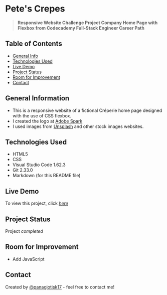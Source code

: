 # Pete's Crepes
> **Responsive Website Challenge Project Company Home Page with Flexbox from Codecademy Full-Stack Engineer Career Path**


## Table of Contents
* [General Info](#general-information)
* [Technologies Used](#technologies-used)
* [Live Demo](#live-demo)
* [Project Status](#project-status)
* [Room for Improvement](#room-for-improvement)
* [Contact](#contact)


## General Information
- This is a responsive website of a fictional Crêperie home page designed with the use of CSS flexbox.
- I created the logo at [Adobe Spark](https://www.adobe.com/express/)
- I used images from [Unsplash](https://unsplash.com/) and other stock images websites.


## Technologies Used
- HTML5
- CSS
- Visual Studio Code 1.62.3
- Git 2.33.0
- Markdown (for this README file)


## Live Demo
To view this project, click [_here_](https://panagiotisk17.github.io/company_home_page/)


## Project Status
Project _completed_


## Room for Improvement
- Add JavaScript


## Contact
Created by [@panagiotisk17](https://github.com/panagiotisk17) - feel free to contact me!

